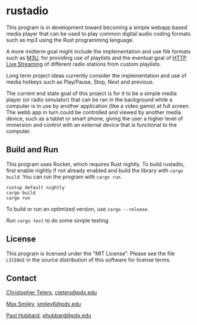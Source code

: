 # rustadio

This program is in development toward becoming a simple
webapp based media player that can be used to play common
digital audio coding formats such as mp3 using the Rust
programming language.

A more midterm goal might include the implementation
and use file formats such as [M3U](https://en.wikipedia.org/wiki/M3U), for providing use of
playlists and the eventual goal of [HTTP Live Streaming](https://en.wikipedia.org/wiki/HTTP_Live_Streaming)
of different radio stations from custom playlists.

Long term project ideas currently consider the
implementation and use of media hotkeys such as
Play/Pause, Stop, Next and previous.

The current end state goal of this project is for it to be
a simple media player (or radio simulator) that can be ran in the background
while a computer is in use by another application (like
a video game) at full screen. The webb app in turn could
be controlled and viewed by another media device, such as
a tablet or smart phone, giving the user a higher level
of immersion and control with an external device that is
functional to the computer.

## Build and Run

This program uses Rocket, which requires Rust nightly. To
build rustadio, first enable nightly if not already enabled
and build the library with `cargo build`. You can
run the program with `cargo run`.

    rustup default nightly
    cargo build
    cargo run

To build or run an optimized version, use `cargo --release`.

Run `cargo test` to do some simple testing.

## License

This program is licensed under the "MIT License".  Please
see the file `LICENSE` in the source distribution of this
software for license terms.

## Contact
[Christopher Teters](https://github.com/cteters),
cteters@pdx.edu

[Max Smiley](https://github.com/maxjaspersmiley),
smiley6@pdx.edu

[Paul Hubbard](https://github.com/phubbard67),
phubbard@pdx.edu
